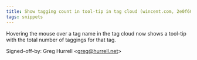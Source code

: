 ```yaml
---
title: Show tagging count in tool-tip in tag cloud (wincent.com, 2e0f600)
tags: snippets
---
```


Hovering the mouse over a tag name in the tag cloud now shows a tool-tip with the total number of taggings for that tag.

Signed-off-by: Greg Hurrell &lt;greg@hurrell.net&gt;
